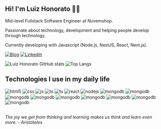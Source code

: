 
## Hi! I'm Luiz Honorato 👋🏾

Mid-level Fullstack Software Engineer at Nuvemshop.

Passionate about technology, development and helping people develop through technology.

Currently developing with Javascript (Node.js, NestJS, React, Next.js).

[![Blog](https://img.shields.io/website?label=luizhonorato.dev&style=for-the-badge&url=https://luizhonorato.dev/)](https://luizhonorato.dev)
[![LinkedIn](https://img.shields.io/badge/LinkedIn-0077B5?style=for-the-badge&logo=linkedin&logoColor=white)](https://www.linkedin.com/in/luiz-honorato)

![Luiz Honorato GitHub stats](https://github-readme-stats.vercel.app/api?username=LuizHonorato&show_icons=true&theme=dracula)
![Top Langs](https://github-readme-stats.vercel.app/api/top-langs/?username=LuizHonorato&layout=compact)

## Technologies I use in my daily life

<div style="display: inline_block">
  <img align="center" alt="html5" src="https://img.shields.io/badge/HTML5-E34F26?style=for-the-badge&logo=html5&logoColor=white" />
  <img align="center" alt="css" src="https://img.shields.io/badge/CSS3-1572B6?style=for-the-badge&logo=css3&logoColor=white" />
  <img align="center" alt="js" src="https://img.shields.io/badge/JavaScript-F7DF1E?style=for-the-badge&logo=javascript&logoColor=black" />
  <img align="center" alt="ts" src="https://img.shields.io/badge/TypeScript-007ACC?style=for-the-badge&logo=typescript&logoColor=white" />
  <img align="center" alt="ts" src="https://img.shields.io/badge/PHP-777BB4?style=for-the-badge&logo=php&logoColor=white" />
  <img align="center" alt="react" src="https://img.shields.io/badge/React-20232A?style=for-the-badge&logo=react&logoColor=61DAFB" />
  <img align="center" alt="nodejs" src="https://img.shields.io/badge/Node.js-43853D?style=for-the-badge&logo=node.js&logoColor=white" />
  <img align="center" alt="mongodb" src="https://img.shields.io/badge/PostgreSQL-316192?style=for-the-badge&logo=postgresql&logoColor=white" />
  <img align="center" alt="mongodb" src="https://img.shields.io/badge/MySQL-005C84?style=for-the-badge&logo=mysql&logoColor=white" />
  <img align="center" alt="mongodb" src="https://img.shields.io/badge/MongoDB-4EA94B?style=for-the-badge&logo=mongodb&logoColor=white" />
  <img align="center" alt="mongodb" src="https://img.shields.io/badge/Tailwind_CSS-38B2AC?style=for-the-badge&logo=tailwind-css&logoColor=white" />
  <img align="center" alt="mongodb" src="https://img.shields.io/badge/Amazon_AWS-232F3E?style=for-the-badge&logo=amazon-aws&logoColor=white" />
  <img align="center" alt="mongodb" src="https://img.shields.io/badge/Jest-323330?style=for-the-badge&logo=Jest&logoColor=white" />
  <img align="center" alt="mongodb" src="https://img.shields.io/badge/circleci-343434?style=for-the-badge&logo=circleci&logoColor=white" />
  <img align="center" alt="mongodb" src="https://img.shields.io/badge/GitHub_Actions-2088FF?style=for-the-badge&logo=github-actions&logoColor=white" />
  <img align="center" alt="mongodb" src="https://img.shields.io/badge/Prisma-3982CE?style=for-the-badge&logo=Prisma&logoColor=white" />
</div><br/>

<i>The joy we get from thinking and learning makes us think and learn even more. - Aristóteles</i>
